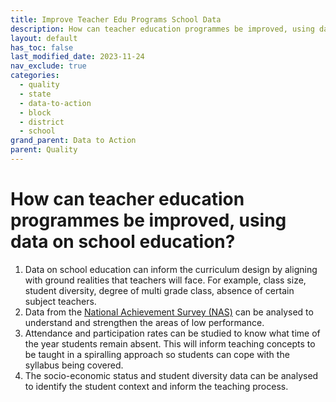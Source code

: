```yaml
---
title: Improve Teacher Edu Programs School Data
description: How can teacher education programmes be improved, using data on school education?
layout: default
has_toc: false
last_modified_date: 2023-11-24
nav_exclude: true
categories:
  - quality
  - state
  - data-to-action
  - block
  - district
  - school
grand_parent: Data to Action
parent: Quality
---
```

# How can teacher education programmes be improved, using data on school education?

1. Data on school education can inform the curriculum design by aligning with ground realities that teachers will face. For example, class size, student diversity, degree of multi grade class, absence of certain subject teachers. 
2. Data from the [National Achievement Survey (NAS)](/resources/datasets#national-achievement-survey-nas) can be analysed to understand and strengthen the areas of low performance. 
3. Attendance and participation rates can be studied to know what time of the year students remain absent. This will inform teaching concepts to be taught in a spiralling approach so students can cope with the syllabus being covered.
4. The socio-economic status and student diversity data can be analysed to identify the student context and inform the teaching process. 